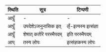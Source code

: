 | स्थिति | सूत्र | टिप्पणी |
| ----- | ------- | ------ |
| आपॢँ | - | - |
| आपॢँ | उपदेशेऽजनुनासिक इत् | ऌँ-इत्यस्य इत्संज्ञा |
| आपॢँ | शेषात् कर्तरि परस्मैपदम् | इति परस्मैपदम् |
| आप् | तस्य लोपः | इत्संज्ञकस्य लोपः |
